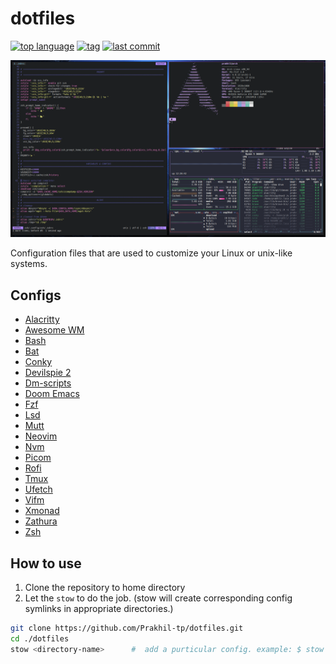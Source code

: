 # dotfiles

[![top language](https://img.shields.io/github/languages/top/prakhil-tp/dotfiles)](https://github.com/prakhil-tp/dotfiles/search?l=vim%20script)
[![tag](https://img.shields.io/github/v/tag/prakhil-tp/dotfiles)](https://github.com/prakhil-tp/dotfiles/tags)
[![last commit](https://img.shields.io/github/last-commit/prakhil-tp/dotfiles)](https://github.com/Prakhil-tp/dotfiles/commits/master)

![dotfiles image](./dotfiles.png)

Configuration files that are used to customize your Linux or unix-like systems. 

## Configs

- [Alacritty](https://github.com/Prakhil-tp/dotfiles/tree/master/Alacritty/.config/)
- [Awesome WM](https://github.com/Prakhil-tp/dotfiles/tree/master/awesome/.config/awesome)
- [Bash](https://github.com/Prakhil-tp/dotfiles/tree/master/bash/)
- [Bat](https://github.com/Prakhil-tp/dotfiles/tree/master/bat/.config/bat/)
- [Conky](https://github.com/Prakhil-tp/dotfiles/tree/master/conky/.config/conky/)
- [Devilspie 2](https://github.com/Prakhil-tp/dotfiles/tree/master/devilspie2/.config/devilspie2/)
- [Dm-scripts](https://github.com/Prakhil-tp/dotfiles/tree/master/dm-scripts/scripts)
- [Doom Emacs](https://github.com/Prakhil-tp/dotfiles/tree/master/emacs/)
- [Fzf](https://github.com/Prakhil-tp/dotfiles/tree/master/fzf/)
- [Lsd](https://github.com/Prakhil-tp/dotfiles/tree/master/lsd/.config/lsd)
- [Mutt](https://github.com/Prakhil-tp/dotfiles/tree/master/mutt/.config/mutt/)
- [Neovim](https://github.com/Prakhil-tp/dotfiles/tree/master/nvim/.config/nvim/)
- [Nvm](https://github.com/Prakhil-tp/dotfiles/tree/master/nvm/)
- [Picom](https://github.com/Prakhil-tp/dotfiles/tree/master/picom/.config/picom)
- [Rofi](https://github.com/Prakhil-tp/dotfiles/tree/master/rofi/.config/rofi)
- [Tmux](https://github.com/Prakhil-tp/dotfiles/tree/master/tmux/)
- [Ufetch](https://github.com/Prakhil-tp/dotfiles/tree/master/ufetch)
- [Vifm](https://github.com/Prakhil-tp/dotfiles/tree/master/vifm/.config/vifm/)
- [Xmonad](https://github.com/Prakhil-tp/dotfiles/tree/master/xmonad/.xmonad)
- [Zathura](https://github.com/Prakhil-tp/dotfiles/tree/master/zathura/.config/zathura)
- [Zsh](https://github.com/Prakhil-tp/dotfiles/tree/master/zsh/)

## How to use

1. Clone the repository to home directory
2. Let the `stow` to do the job. (stow will create corresponding config symlinks in appropriate directories.)

``` sh
git clone https://github.com/Prakhil-tp/dotfiles.git
cd ./dotfiles
stow <directory-name>      #  add a purticular config. example: $ stow alacritty
```


